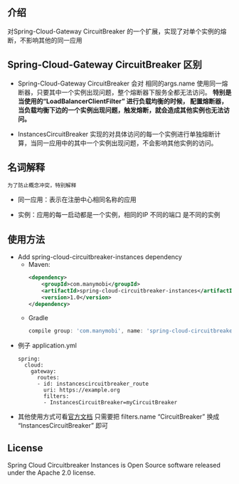 ## 介绍

对Spring-Cloud-Gateway CircuitBreaker 的一个扩展，实现了对单个实例的熔断，不影响其他的同一应用

## Spring-Cloud-Gateway CircuitBreaker 区别

- Spring-Cloud-Gateway CircuitBreaker 会对 相同的args.name 使用同一熔断器，只要其中一个实例出现问题，整个熔断器下服务全都无法访问。
**特别是当使用的“LoadBalancerClientFilter” 进行负载均衡的时候， 配置熔断器，当负载均衡下边的一个实例出现问题，触发熔断，就会造成其他实例也无法访问。**

- InstancesCircuitBreaker 实现的对具体访问的每一个实例进行单独熔断计算，当同一应用中的其中一个实例出现问题，不会影响其他实例的访问。


## 名词解释

    为了防止概念冲突，特别解释
- 同一应用：表示在注册中心相同名称的应用

- 实例：应用的每一启动都是一个实例，相同的IP 不同的端口 是不同的实例


## 使用方法

-   Add spring-cloud-circuitbreaker-instances dependency
    -   Maven:
        ```xml
        <dependency>
            <groupId>com.manymobi</groupId>
            <artifactId>spring-cloud-circuitbreaker-instances</artifactId>
            <version>1.0</version>
        </dependency>
        ```
    -   Gradle
        ```groovy
        compile group: 'com.manymobi', name: 'spring-cloud-circuitbreaker-instances', version: '1.0'
        ```
- 例子 application.yml
    ``` 
    spring:
      cloud:
        gateway:
          routes:
          - id: instancescircuitbreaker_route
            uri: https://example.org
            filters:
            - InstancesCircuitBreaker=myCircuitBreaker
    ```
- 其他使用方式可看[官方文档](https://cloud.spring.io/spring-cloud-static/spring-cloud-gateway/2.2.2.RELEASE/reference/html/#spring-cloud-circuitbreaker-filter-factory)
只需要把 filters.name  “CircuitBreaker” 换成 “InstancesCircuitBreaker” 即可

## License

Spring Cloud Circuitbreaker Instances is Open Source software released under the Apache 2.0 license.
